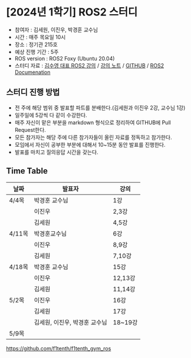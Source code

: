 # [2024년 1학기] ROS2 스터디

- 참여자 : 김세원, 이진우, 박경훈 교수님
- 시간 : 매주 목요일 10시
- 장소 : 정기관 215호
- 예상 진행 기간 : 5주
- ROS version : ROS2 Foxy (Ubuntu 20.04)
- 스터디 자료 :
    [김수영 대표 ROS2 강의](https://www.youtube.com/playlist?list=PLieE0qnqO2kTNCznjLX_AaXe2hNJ-IpVQ)
    / [강의 노트](https://puzzling-cashew-c4c.notion.site/ROS-2-for-G-Camp-6f86b29e997e445badb69cc0af825a71)
    / [GITHUB](https://github.com/Road-Balance/gcamp_ros2_basic)
    / [ROS2 Documenation](https://docs.ros.org/en/foxy/)

## 스터디 진행 방법

- 전 주에 해당 범위 중 발표할 파트를 분배한다.(김세원과 이진우 2강, 교수님 1강)
- 일주일에 5강씩 다 같이 수강한다.
- 매주 자신이 맡은 부분을 markdown 형식으로 정리하여 GITHUB에 Pull Request한다.
- 모든 참가자는 해당 주에 다른 참가자들이 올린 자료를 정독하고 참가한다.
- 모임에서 자신이 공부한 부분에 대해서 10~15분 동안 발표를 진행한다.
- 발표를 마치고 질의응답 시간을 갖는다.

## Time Table

|날짜|발표자|강의|
|---|---|---|
|4/4목|박경훈 교수님|1강|
||이진우|2,3강|
||김세원|4,5강|
|4/11목|박경훈교수님|6강|
||이진우|8,9강|
||김세원|7,10강|
|4/18목|박경훈 교수님|15강|
||이진우|12,13강|
||김세원|11,14강|
|5/2목|이진우|16강|
||김세원|17강|
||김세원, 이진우, 박경훈 교수님|18~19강|
|5/9목|||

https://github.com/f1tenth/f1tenth_gym_ros
